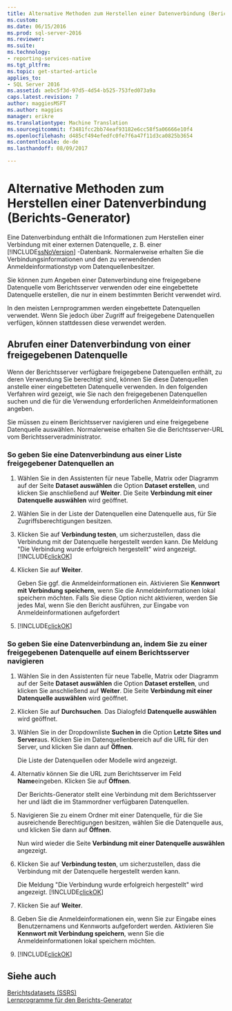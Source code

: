 ```yaml
---
title: Alternative Methoden zum Herstellen einer Datenverbindung (Berichts-Generator) | Microsoft Docs
ms.custom: 
ms.date: 06/15/2016
ms.prod: sql-server-2016
ms.reviewer: 
ms.suite: 
ms.technology:
- reporting-services-native
ms.tgt_pltfrm: 
ms.topic: get-started-article
applies_to:
- SQL Server 2016
ms.assetid: aebc5f3d-97d5-4d54-b525-753fed073a9a
caps.latest.revision: 7
author: maggiesMSFT
ms.author: maggies
manager: erikre
ms.translationtype: Machine Translation
ms.sourcegitcommit: f3481fcc2bb74eaf93182e6cc58f5a06666e10f4
ms.openlocfilehash: d485cf494efedfc0fe7f6a47f11d3ca0825b3654
ms.contentlocale: de-de
ms.lasthandoff: 08/09/2017

---
```

# <a name="alternative-ways-to-get-a-data-connection-report-builder"></a>Alternative Methoden zum Herstellen einer Datenverbindung (Berichts-Generator)
Eine Datenverbindung enthält die Informationen zum Herstellen einer Verbindung mit einer externen Datenquelle, z. B. einer [!INCLUDE[ssNoVersion](../includes/ssnoversion-md.md)] -Datenbank. Normalerweise erhalten Sie die Verbindungsinformationen und den zu verwendenden Anmeldeinformationstyp vom Datenquellenbesitzer.  
  
Sie können zum Angeben einer Datenverbindung eine freigegebene Datenquelle vom Berichtsserver verwenden oder eine eingebettete Datenquelle erstellen, die nur in einem bestimmten Bericht verwendet wird.  
  
In den meisten Lernprogrammen werden eingebettete Datenquellen verwendet. Wenn Sie jedoch über Zugriff auf freigegebene Datenquellen verfügen, können stattdessen diese verwendet werden.  
  
## <a name="getting-a-data-connection-from-a-shared-data-source"></a>Abrufen einer Datenverbindung von einer freigegebenen Datenquelle  
Wenn der Berichtsserver verfügbare freigegebene Datenquellen enthält, zu deren Verwendung Sie berechtigt sind, können Sie diese Datenquellen anstelle einer eingebetteten Datenquelle verwenden. In den folgenden Verfahren wird gezeigt, wie Sie nach den freigegebenen Datenquellen suchen und die für die Verwendung erforderlichen Anmeldeinformationen angeben.  
  
Sie müssen zu einem Berichtsserver navigieren und eine freigegebene Datenquelle auswählen. Normalerweise erhalten Sie die Berichtsserver-URL vom Berichtsserveradministrator.  
  
### <a name="to-specify-a-data-connection-from-a-list-of-shared-data-sources"></a>So geben Sie eine Datenverbindung aus einer Liste freigegebener Datenquellen an  
  
1.  Wählen Sie in den Assistenten für neue Tabelle, Matrix oder Diagramm auf der Seite **Dataset auswählen** die Option **Dataset erstellen**, und klicken Sie anschließend auf **Weiter**. Die Seite **Verbindung mit einer Datenquelle auswählen** wird geöffnet.  
  
2.  Wählen Sie in der Liste der Datenquellen eine Datenquelle aus, für Sie Zugriffsberechtigungen besitzen.  
  
3.  Klicken Sie auf **Verbindung testen**, um sicherzustellen, dass die Verbindung mit der Datenquelle hergestellt werden kann. Die Meldung "Die Verbindung wurde erfolgreich hergestellt" wird angezeigt. [!INCLUDE[clickOK](../includes/clickok-md.md)]  
  
4.  Klicken Sie auf **Weiter**.  
  
    Geben Sie ggf. die Anmeldeinformationen ein. Aktivieren Sie **Kennwort mit Verbindung speichern**, wenn Sie die Anmeldeinformationen lokal speichern möchten. Falls Sie diese Option nicht aktivieren, werden Sie jedes Mal, wenn Sie den Bericht ausführen, zur Eingabe von Anmeldeinformationen aufgefordert  
  
5.  [!INCLUDE[clickOK](../includes/clickok-md.md)]  
  
### <a name="to-specify-a-data-connection-by-browsing-to-a-shared-data-source-on-a-report-server"></a>So geben Sie eine Datenverbindung an, indem Sie zu einer freigegebenen Datenquelle auf einem Berichtsserver navigieren  
  
1.  Wählen Sie in den Assistenten für neue Tabelle, Matrix oder Diagramm auf der Seite **Dataset auswählen** die Option **Dataset erstellen**, und klicken Sie anschließend auf **Weiter**. Die Seite **Verbindung mit einer Datenquelle auswählen** wird geöffnet.  
  
2.  Klicken Sie auf **Durchsuchen**. Das Dialogfeld **Datenquelle auswählen** wird geöffnet.  
  
3.  Wählen Sie in der Dropdownliste **Suchen in** die Option **Letzte Sites und Server**aus. Klicken Sie im Datenquellenbereich auf die URL für den Server, und klicken Sie dann auf **Öffnen**.  
  
    Die Liste der Datenquellen oder Modelle wird angezeigt.  
  
4.  Alternativ können Sie die URL zum Berichtsserver im Feld **Name**eingeben. Klicken Sie auf **Öffnen**.  
  
    Der Berichts-Generator stellt eine Verbindung mit dem Berichtsserver her und lädt die im Stammordner verfügbaren Datenquellen.  
  
5.  Navigieren Sie zu einem Ordner mit einer Datenquelle, für die Sie ausreichende Berechtigungen besitzen, wählen Sie die Datenquelle aus, und klicken Sie dann auf **Öffnen**.  
  
    Nun wird wieder die Seite **Verbindung mit einer Datenquelle auswählen** angezeigt.  
  
6.  Klicken Sie auf **Verbindung testen**, um sicherzustellen, dass die Verbindung mit der Datenquelle hergestellt werden kann.  
  
    Die Meldung "Die Verbindung wurde erfolgreich hergestellt" wird angezeigt. [!INCLUDE[clickOK](../includes/clickok-md.md)]  
  
7.  Klicken Sie auf **Weiter**.  
  
8.  Geben Sie die Anmeldeinformationen ein, wenn Sie zur Eingabe eines Benutzernamens und Kennworts aufgefordert werden. Aktivieren Sie **Kennwort mit Verbindung speichern**, wenn Sie die Anmeldeinformationen lokal speichern möchten.  
  
9. [!INCLUDE[clickOK](../includes/clickok-md.md)]  
  
## <a name="see-also"></a>Siehe auch  
[Berichtsdatasets &#40;SSRS&#41;](../reporting-services/report-data/report-datasets-ssrs.md)  
[Lernprogramme für den Berichts-Generator](../reporting-services/report-builder-tutorials.md) 
  


